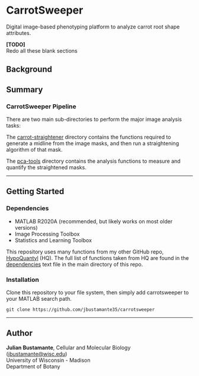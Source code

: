 # CarrotSweeper
Digital image-based phenotyping platform to analyze carrot root shape
attributes. <br />

**[TODO]** <br />
Redo all these blank sections

## Background

## Summary

### CarrotSweeper Pipeline
There are two main sub-directories to perform the major image analysis tasks:

The [carrot-straightener](./carrot-straightener) directory contains the
functions required to generate a midline from the image masks, and then run a
straightening algorithm of that mask.

The [pca-tools](./pca-tools) directory contains the analysis functions to
measure and quantify the straightened masks.


---
## Getting Started
### Dependencies
- MATLAB R2020A (recommended, but likely works on most older versions)
- Image Processing Toolbox
- Statistics and Learning Toolbox

This repository uses many functions from my other GitHub repo,
[HypoQuantyl](https://github.com/jbustamante35/hypoquantyl) (HQ). The full list
of functions taken from HQ are found in the [dependencies](./dependencies) text
file in the main directory of this repo.

### Installation
Clone this repository to your file system, then simply add carrotsweeper to
your MATLAB search path.

```
git clone https://github.com/jbustamante35/carrotsweeper
```

---
## Author
**Julian Bustamante**, Cellular and Molecular Biology (<jbustamante@wisc.edu>) <br />
	University of Wisconsin - Madison <br />
	Department of Botany <br />


